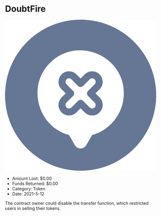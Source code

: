 # DoubtFire
![DoubtFire](/rektimages/DoubtFire.png)
- Amount Lost: $0.00
- Funds Returned: $0.00
- Category: Token
- Date: 2021-5-12

The contract owner could disable the transfer function, which restricted users in selling their tokens.

  




